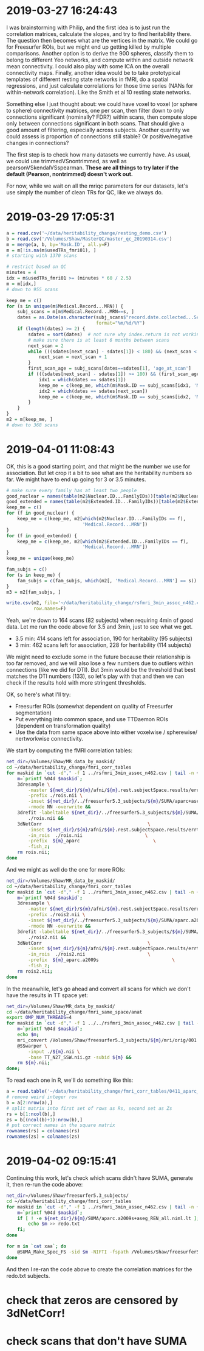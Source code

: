 # 2019-03-27 16:24:43

I was brainstorming with Philip, and the first idea is to just run the
correlation matrices, calculate the slopes, and try to find heritability there.
The question then becomes what are the vertices in the matrix. We could go for
Freesurfer ROIs, but we might end up getting killed by multiple comparisons.
Another option is to derive the 900 spheres, classify them to belong to
different Yeo networks, and compute within and outside network mean
connectivity. I could also play with some ICA on the overall connectivity maps.
Finally, another idea would be to take prototypical templates of different
resting state networks in fMRI, do a spatial regressions, and just calculate
correlations for those time series (NANs for within-network correlation). Like
the Smith et al 10 resting state networks.

Something else I just thought about: we could have voxel to voxel (or sphere to
sphere) connectivity matrices, one per scan, then filter down to only
connections significant (nominally? FDR?) within scans, then compute slope only
between connections significant in both scans. That should give a good amount of
filtering, especially across subjects. Another quantity we could assess is
proportion of connections still stable? Or positive/negative changes in
connections? 

The first step is to check how many datasets we currently have. As usual, we
could use trimmedVSnontrimmed, as well as pearsonVSkendalVSspearman. **These are
all things to try later if the default (Pearson, nontrimmed) doesn't work out.**

For now, while we wait on all the mriqc parameters for our datasets, let's use
simply the number of clean TRs for QC, like we always do.

# 2019-03-29 17:05:31

```r
a = read.csv('~/data/heritability_change/resting_demo.csv')
b = read.csv('/Volumes/Shaw/MasterQC/master_qc_20190314.csv')
m = merge(a, b, by='Mask.ID', all.y=F)
m = m[!is.na(m$usedTRs_fmri01), ]
# starting with 1370 scans

# restrict based on QC
minutes = 4
idx = m$usedTRs_fmri01 >= (minutes * 60 / 2.5)
m = m[idx,]
# down to 955 scans

keep_me = c()
for (s in unique(m$Medical.Record...MRN)) {
    subj_scans = m[m$Medical.Record...MRN==s, ]
    dates = as.Date(as.character(subj_scans$"record.date.collected...Scan"),
                                 format="%m/%d/%Y")
    if (length(dates) >= 2) {
        sdates = sort(dates)  # not sure why index.return is not working...
        # make sure there is at least 6 months between scans
        next_scan = 2
        while (((sdates[next_scan] - sdates[1]) < 180) && (next_scan < length(sdates))) {
            next_scan = next_scan + 1
        }
        first_scan_age = subj_scans[dates==sdates[1], 'age_at_scan']
        if (((sdates[next_scan] - sdates[1]) >= 180) && (first_scan_age < 26)) {
            idx1 = which(dates == sdates[1])
            keep_me = c(keep_me, which(m$Mask.ID == subj_scans[idx1, 'Mask.ID']))
            idx2 = which(dates == sdates[next_scan])
            keep_me = c(keep_me, which(m$Mask.ID == subj_scans[idx2, 'Mask.ID']))
        }
    }
}
m2 = m[keep_me, ]
# down to 368 scans
```

# 2019-04-01 11:08:43

OK, this is a good starting point, and that might be the number we use for
association. But let crop it a bit to see what are the heritability numbers so
far. We might have to end up going for 3 or 3.5 minutes.

```r
# make sure every family has at least two people
good_nuclear = names(table(m2$Nuclear.ID...FamilyIDs))[table(m2$Nuclear.ID...FamilyIDs) >= 4]
good_extended = names(table(m2$Extended.ID...FamilyIDs))[table(m2$Extended.ID...FamilyIDs) >= 4]
keep_me = c()
for (f in good_nuclear) {
    keep_me = c(keep_me, m2[which(m2$Nuclear.ID...FamilyIDs == f),
                            'Medical.Record...MRN'])
}
for (f in good_extended) {
    keep_me = c(keep_me, m2[which(m2$Extended.ID...FamilyIDs == f),
                            'Medical.Record...MRN'])
}
keep_me = unique(keep_me)

fam_subjs = c()
for (s in keep_me) {
    fam_subjs = c(fam_subjs, which(m2[, 'Medical.Record...MRN'] == s))
}
m3 = m2[fam_subjs, ]

write.csv(m2, file='~/data/heritability_change/rsfmri_3min_assoc_n462.csv',
          row.names=F)
```

Yeah, we're down to 164 scans (82 subjects) when requiring 4min of good data.
Let me run the code above for 3.5 and 3min, just to see what we get.

* 3.5 min: 414 scans left for association, 190 for heritability (95 subjects)
* 3 min: 462 scans left for association, 228 for heritability (114 subjects)

We might need to exclude some in the future because their relationship is too
far removed, and we will also lose a few numbers due to outliers within
connections (like we did for DTI). But 3min would be the threshold that best
matches the DTI numbers (133), so let's play with that and then we can check if
the results hold with more stringent thresholds.

OK, so here's what I'll try:

* Freesurfer ROIs (somewhat dependent on quality of Freesurfer segmentation)
* Put everything into common space, and use TTDaemon ROIs (dependent on
  transformation quality)
* Use the data from same space above into either voxelwise / spherewise/
  nertworkwise connectivity.

We start by computing the fMRI correlation tables:

```bash
net_dir=/Volumes/Shaw/MR_data_by_maskid/
cd ~/data/heritability_change/fmri_corr_tables
for maskid in `cut -d"," -f 1 ../rsfmri_3min_assoc_n462.csv | tail -n +2`; do
    m=`printf %04d $maskid`;
    3dresample \
        -master ${net_dir}/${m}/afni/${m}.rest.subjectSpace.results/errts.${m}.fanaticor+orig \
        -prefix ./rois.nii \
        -inset ${net_dir}/../freesurfer5.3_subjects/${m}/SUMA/aparc+aseg_REN_gm.nii.gz \
        -rmode NN -overwrite &&
    3drefit -labeltable ${net_dir}/../freesurfer5.3_subjects/${m}/SUMA/aparc+aseg_REN_all.niml.lt \
        ./rois.nii &&
    3dNetCorr                                       \
        -inset ${net_dir}/${m}/afni/${m}.rest.subjectSpace.results/errts.${m}.fanaticor+orig                    \
        -in_rois  ./rois.nii                       \
        -prefix  ${m}_aparc                           \
        -fish_z;
    rm rois.nii;
done
```

And we might as well do the one for more ROIs:

```bash
net_dir=/Volumes/Shaw/MR_data_by_maskid/
cd ~/data/heritability_change/fmri_corr_tables
for maskid in `cut -d"," -f 1 ../rsfmri_3min_assoc_n462.csv | tail -n +2`; do
    m=`printf %04d $maskid`;
    3dresample \
        -master ${net_dir}/${m}/afni/${m}.rest.subjectSpace.results/errts.${m}.fanaticor+orig \
        -prefix ./rois2.nii \
        -inset ${net_dir}/../freesurfer5.3_subjects/${m}/SUMA/aparc.a2009s+aseg_REN_gm.nii.gz \
        -rmode NN -overwrite &&
    3drefit -labeltable ${net_dir}/../freesurfer5.3_subjects/${m}/SUMA/aparc.a2009s+aseg_REN_all.niml.lt \
        ./rois2.nii &&
    3dNetCorr                                       \
        -inset ${net_dir}/${m}/afni/${m}.rest.subjectSpace.results/errts.${m}.fanaticor+orig                    \
        -in_rois  ./rois2.nii                       \
        -prefix  ${m}_aparc.a2009s                           \
        -fish_z;
    rm rois2.nii;
done
```

In the meanwhile, let's go ahead and convert all scans for which we don't have
the results in TT space yet:

```bash
net_dir=/Volumes/Shaw/MR_data_by_maskid/
cd ~/data/heritability_change/fmri_same_space/anat
export OMP_NUM_THREADS=4
for maskid in `cut -d"," -f 1 ../../rsfmri_3min_assoc_n462.csv | tail -n +2`; do
    m=`printf %04d $maskid`;
    echo $m;
    mri_convert /Volumes/Shaw/freesurfer5.3_subjects/${m}/mri/orig/001.mgz ./${m}.nii &&
    @SSwarper \
        -input ./${m}.nii \
        -base TT_N27_SSW.nii.gz -subid ${m} &&
    rm ${m}.nii;
done;
```

To read each one in R, we'll do something like this:

```r
a = read.table('~/data/heritability_change/fmri_corr_tables/0411_aparc_000.netcc', header=1)
# remove weird integer row
b = a[2:nrow(a),]
# split matrix into first set of rows as Rs, second set as Zs
rs = b[1:ncol(b),]
zs = b[(ncol(b)+1):nrow(b),]
# put correct names in the square matrix
rownames(rs) = colnames(rs)
rownames(zs) = colnames(zs)
```

# 2019-04-02 09:15:41

Continuing this work, let's check which scans didn't have SUMA, generate it,
then re-run the code above:

```bash
net_dir=/Volumes/Shaw/freesurfer5.3_subjects/
cd ~/data/heritability_change/fmri_corr_tables
for maskid in `cut -d"," -f 1 ../rsfmri_3min_assoc_n462.csv | tail -n +2`; do
    m=`printf %04d $maskid`;
    if [ ! -e ${net_dir}/${m}/SUMA/aparc.a2009s+aseg_REN_all.niml.lt ]; then
        echo $m >> redo.txt
    fi;
done
```

```bash
for m in `cat xaa`; do
    @SUMA_Make_Spec_FS -sid $m -NIFTI -fspath /Volumes/Shaw/freesurfer5.3_subjects/$m;
done
```

And then I re-ran the code above to create the correlation matrices for the
redo.txt subjects.


# check that zeros are censored by 3dNetCorr!
# check scans that don't have SUMA

